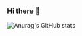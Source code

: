 ### Hi there 👋

![Anurag's GitHub stats](https://github-readme-stats.vercel.app/api?username=kamal7643&show_icons=true&theme=radical)

